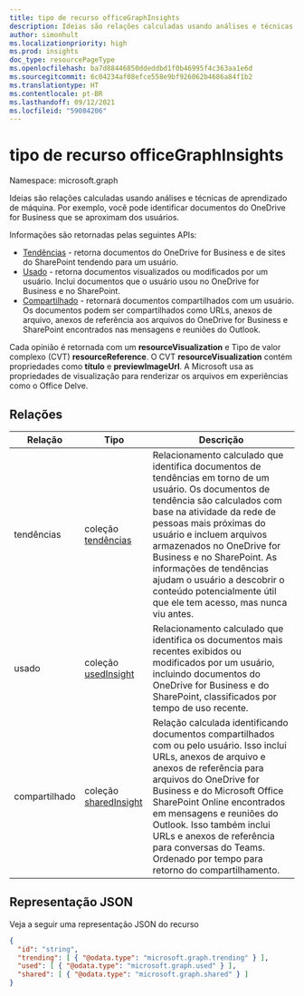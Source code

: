 ```yaml
---
title: tipo de recurso officeGraphInsights
description: Ideias são relações calculadas usando análises e técnicas de aprendizado de máquina. Por exemplo, você pode identificar documentos do OneDrive for Business que se aproximam dos usuários.
author: simonhult
ms.localizationpriority: high
ms.prod: insights
doc_type: resourcePageType
ms.openlocfilehash: ba7d88446850ddeddbd1f0b46995f4c363aa1e6d
ms.sourcegitcommit: 6c04234af08efce558e9bf926062b4686a84f1b2
ms.translationtype: HT
ms.contentlocale: pt-BR
ms.lasthandoff: 09/12/2021
ms.locfileid: "59084206"
---
```

# <a name="officegraphinsights-resource-type"></a>tipo de recurso officeGraphInsights

Namespace: microsoft.graph

Ideias são relações calculadas usando análises e técnicas de aprendizado de máquina. Por exemplo, você pode identificar documentos do OneDrive for Business que se aproximam dos usuários.

Informações são retornadas pelas seguintes APIs:

- [Tendências](insights-trending.md) - retorna documentos do OneDrive for Business e de sites do SharePoint tendendo para um usuário.
- [Usado](insights-used.md) - retorna documentos visualizados ou modificados por um usuário. Inclui documentos que o usuário usou no OneDrive for Business e no SharePoint.
- [Compartilhado](insights-shared.md) - retornará documentos compartilhados com um usuário. Os documentos podem ser compartilhados como URLs, anexos de arquivo, anexos de referência aos arquivos do OneDrive for Business e SharePoint encontrados nas mensagens e reuniões do Outlook.

Cada opinião é retornada com um **resourceVisualization** e Tipo de valor complexo (CVT) **resourceReference**. O CVT **resourceVisualization** contém propriedades como **título** e **previewImageUrl**. A Microsoft usa as propriedades de visualização para renderizar os arquivos em experiências como o Office Delve.

## <a name="relationships"></a>Relações

| Relação      | Tipo          | Descrição  |
| ------------- |---------------| -------------|
| tendências      | coleção [tendências](insights-trending.md)        | Relacionamento calculado que identifica documentos de tendências em torno de um usuário. Os documentos de tendência são calculados com base na atividade da rede de pessoas mais próximas do usuário e incluem arquivos armazenados no OneDrive for Business e no SharePoint. As informações de tendências ajudam o usuário a descobrir o conteúdo potencialmente útil que ele tem acesso, mas nunca viu antes.|
| usado      | coleção [usedInsight](insights-used.md)        | Relacionamento calculado que identifica os documentos mais recentes exibidos ou modificados por um usuário, incluindo documentos do OneDrive for Business e do SharePoint, classificados por tempo de uso recente.|
| compartilhado        | coleção [sharedInsight](insights-shared.md)        | Relação calculada identificando documentos compartilhados com ou pelo usuário. Isso inclui URLs, anexos de arquivo e anexos de referência para arquivos do OneDrive for Business e do Microsoft Office SharePoint Online encontrados em mensagens e reuniões do Outlook. Isso também inclui URLs e anexos de referência para conversas do Teams. Ordenado por tempo para retorno do compartilhamento.|

## <a name="json-representation"></a>Representação JSON

Veja a seguir uma representação JSON do recurso
<!-- {
  "blockType": "resource",
  "keyProperty":"id",
  "baseType":"microsoft.graph.entity",
  "optionalProperties": [
    "trending",
    "used",
    "shared"
  ],
  "@odata.type": "microsoft.graph.officeGraphInsights"
}-->

```json
{
  "id": "string",
  "trending": [ { "@odata.type": "microsoft.graph.trending" } ],
  "used": [ { "@odata.type": "microsoft.graph.used" } ],
  "shared": [ { "@odata.type": "microsoft.graph.shared" } ]
}
```

